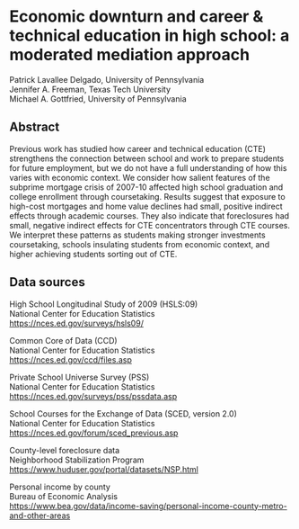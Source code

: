 # Economic downturn and career & technical education in high school: a moderated mediation approach
Patrick Lavallee Delgado, University of Pennsylvania \
Jennifer A. Freeman, Texas Tech University \
Michael A. Gottfried, University of Pennsylvania

## Abstract

Previous work has studied how career and technical education (CTE) strengthens the connection between school and work to prepare students for future employment, but we do not have a full understanding of how this varies with economic context. We consider how salient features of the subprime mortgage crisis of 2007-10 affected high school graduation and college enrollment through coursetaking. Results suggest that exposure to high-cost mortgages and home value declines had small, positive indirect effects through academic courses. They also indicate that foreclosures had small, negative indirect effects for CTE concentrators through CTE courses. We interpret these patterns as students making stronger investments coursetaking, schools insulating students from economic context, and higher achieving students sorting out of CTE.

## Data sources

High School Longitudinal Study of 2009 (HSLS:09) \
National Center for Education Statistics \
https://nces.ed.gov/surveys/hsls09/

Common Core of Data (CCD) \
National Center for Education Statistics \
https://nces.ed.gov/ccd/files.asp

Private School Universe Survey (PSS) \
National Center for Education Statistics \
https://nces.ed.gov/surveys/pss/pssdata.asp

School Courses for the Exchange of Data (SCED, version 2.0) \
National Center for Education Statistics \
https://nces.ed.gov/forum/sced_previous.asp

County-level foreclosure data \
Neighborhood Stabilization Program \
https://www.huduser.gov/portal/datasets/NSP.html

Personal income by county \
Bureau of Economic Analysis \
https://www.bea.gov/data/income-saving/personal-income-county-metro-and-other-areas
